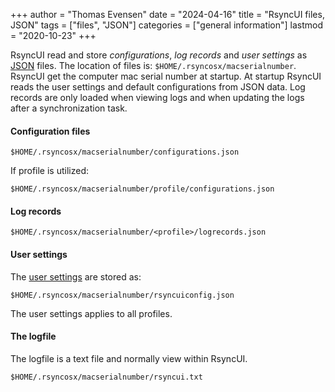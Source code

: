 +++
author = "Thomas Evensen"
date = "2024-04-16"
title =  "RsyncUI files, JSON"
tags = ["files", "JSON"]
categories = ["general information"]
lastmod = "2020-10-23"
+++

RsyncUI read and store *configurations*, *log records* and *user settings* as [JSON](https://en.wikipedia.org/wiki/JSON) files. The location of files is: `$HOME/.rsyncosx/macserialnumber`. RsyncUI get the computer mac serial number at startup. At startup RsyncUI reads the user settings and default configurations from JSON data. Log records are only loaded when viewing logs and when updating the logs after a synchronization task.

#### Configuration files

`$HOME/.rsyncosx/macserialnumber/configurations.json`

If profile is utilized:

`$HOME/.rsyncosx/macserialnumber/profile/configurations.json`

#### Log records

`$HOME/.rsyncosx/macserialnumber/<profile>/logrecords.json`

#### User settings

The [user settings](/docs/settings/) are stored as:

`$HOME/.rsyncosx/macserialnumber/rsyncuiconfig.json`

The user settings applies to all profiles.

#### The logfile

The logfile is a text file and normally view within RsyncUI.

`$HOME/.rsyncosx/macserialnumber/rsyncui.txt`
